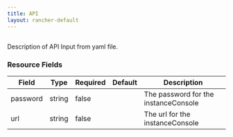 ```yaml
---
title: API
layout: rancher-default
---
```


## <no value>

Description of API Input from yaml file. 
​​
### Resource Fields

Field | Type | Required | Default | Description
---|---|---|---|---
password | string | false | <no value> | The password for the instanceConsole
url | string | false | <no value> | The url for the instanceConsole

